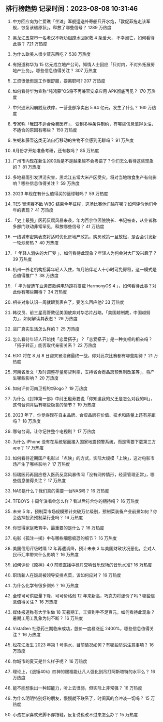 
## 排行榜趋势 记录时间：2023-08-08 10:31:46
  
  1. 中方回应向为仁爱礁「坐滩」军舰运送补寄船只开水炮，「敦促菲拖走该军舰，恢复该礁原状」，释放了哪些信号？ 1289 万热度
    
  2. 黑龙江五常市一名老汉不听劝阻蹚水回家救 4 条爱犬， 不幸溺亡，如何看待此事？ 721 万热度
    
  3. 为什么欧美人很少蒸东西吃？ 538 万热度
    
  4. 有报道称华为 15 亿元成立地产公司，知情人士回应「只对内，不对外拓展房地产业务」，哪些信息值得关注？ 307 万热度
    
  5. 工资很低但是工作很舒服，要离职吗? 207 万热度
    
  6. 如何看待华为宣称“纯鸿蒙”OS将不再兼容安卓应用 APK彻底再见？ 170 万热度
    
  7. 中兴通讯闪崩触及跌停，一营业部净卖出 5.64 亿元，发生了什么？ 160 万热度
    
  8. 专家称「我国不适合免费医疗」， 受到多种条件制约，有哪些信息值得关注，不适合的原因有哪些？ 150 万热度
    
  9. 生蚝和藤壶这类无法自行移动的生物不会感到无聊吗？ 91 万热度
    
  10. 8月份才开始准备考研，还有救吗？ 85 万热度
    
  11. 广州市内现在新生的00后是不是越来越不会粤语了？你们怎么看待这些现象的？ 81 万热度
    
  12. 多地暴雨引发洪涝灾害，黑龙江五常大米产区受灾，将对当地粮食生产有何影响？哪些信息值得关注？ 59 万热度
    
  13. 2023 年现在有什么值得买的篮球鞋吗？ 59 万热度
    
  14. TES 冒泡赛不敌 WBG 结束今年征程，这场比赛他们输在哪？如何评价他们今年的表现？ 41 万热度
    
  15. 「史上最强」医药反腐风暴来袭，年内百余位医院院长、书记被查，从业者称多部门联动非常罕见，释放哪些信号？ 41 万热度
    
  16. 一线城市密集表态将适时优化房地产政策，购房政策一旦放松，是否会引发新一轮炒房热？ 40 万热度
    
  17. 「 年轻人消失的大厂梦 」，如何看待此现象？年轻人为何会对大厂没兴趣了？ 39 万热度
    
  18. 杭州一养老机构招募年轻人入住，每月陪伴老人十小时可免房租，这一模式是否值得推广？ 38 万热度
    
  19. 「 华为智选车业务首款纯电轿跑将搭载 HarmonyOS 4 」，如何看待此事？对此你有哪些期待？ 34 万热度
    
  20. 相亲对象认识一周就跟我表白了，要怎么回应他? 33 万热度
    
  21. 韩议员、前三星高管敦促美国放弃对华芯片战略，「美国越制裁，中国越努力」，如何解读其表态？ 29 万热度
    
  22. 进厂真实生活怎么样的？ 25 万热度
    
  23. 怎么看待年轻人开始找「恋爱搭子」？「恋爱搭子」是一种变相的相亲吗？「搭子转正」能否取代亲密关系？ 22 万热度
    
  24. EDG 将在 8 月 8 日迎来冒泡赛最终一战，你对此次比赛都有哪些期待？ 21 万热度
    
  25. 河南省发文「及时调整存量房贷利率，支持省会商品房预售制改革等」，将产生哪些影响？ 20 万热度
    
  26. 如何评价河南卫视的新logo？ 19 万热度
    
  27. 为什么《封神第一部》中纣王殷寿要说「你知道我的父王是怎么对我的吗」，这句台词背后有哪些隐含的情节？ 19 万热度
    
  28. 2023 年了，你觉得现在自主品牌、合资品牌在价值、技术和质量上还有差距吗？ 18 万热度
    
  29. 哪句台词，让你记住整个电视剧？ 17 万热度
    
  30. 为什么 iPhone 没有在系统层面接入国家地震预警系统，而是需要下载第三方 app？ 17 万热度
    
  31. 如何看待近期国产电影以「点映」的方式，实际大规模「上映」，这对电影市场产生了哪些影响？ 17 万热度
    
  32. 恒瑞医药再回应卷入医药反腐风暴传闻「没有网传情形，经营管理正常」，哪些信息值得关注？ 17 万热度
    
  33. NAS是什么？我们真的需要一台NAS吗？ 16 万热度
    
  34. TFBOYS 十周年演唱会怎么样？看过后符合你的期待吗？ 16 万热度
    
  35. 未来 5 年，预制菜市场规模预计突破万亿级别，预制菜装备产业前景如何？你会选择投资预制菜行业吗？ 16 万热度
    
  36. 你觉得家庭教育中，最重要的是什么？ 16 万热度
    
  37. 电影《孤注一掷》中有哪些细思极恐的细节？ 16 万热度
    
  38. 美国信用评级时隔 12 年再遭调降，预计未来 3 年美国财政状况恶化，会对人民币汇率带来什么影响？ 16 万热度
    
  39. 如何评价《原神》4.0 前瞻直播中枫丹交响音乐现场的音乐水准? 16 万热度
    
  40. 职场新人在饭局被领导安排点菜，该如何应对？ 16 万热度
    
  41. 为什么化学有很多例外？ 16 万热度
    
  42. 全球可可供应量下降，可可价格创 12 年来新高，巧克力将涨价了吗？哪些信息值得关注？ 16 万热度
    
  43. 媒体报道称有大学生做 18 天暑期工，工资到手不足百元，如何看待此现象？暑期工用工乱象为何不断？ 16 万热度
    
  44. VistaGen 社恐药三期临床成功，股价一度暴涨近 2400%，哪些信息值得关注？ 16 万热度
    
  45. 松花江发生 2023 年第 1 号洪水，目前情况如何？有哪些防洪注意事项？ 16 万热度
    
  46. 你城市的夏天是什么样子呢？ 16 万热度
    
  47. 理论上，《战锤40k》四神的赐福能让凡人强化到吊打阿斯塔特的水平么？ 16 万热度
    
  48. 能不能想象出一种超能力，听上去很弱，但实际上非常强？ 16 万热度
    
  49. 为什么明明特别好的朋友，慢慢就不联系了，时间真的会冲淡一切吗？ 15 万热度
    
  50. 小孩在家喜欢光脚不穿拖鞋，反复说也改不过来怎么办？ 15 万热度
    